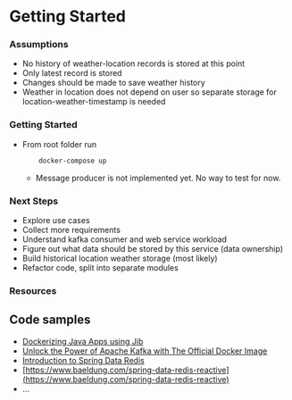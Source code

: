 # Getting Started

### Assumptions

* No history of weather-location records is stored at this point
* Only latest record is stored
* Changes should be made to save weather history
* Weather in location does not depend on user so separate storage for location-weather-timestamp is needed

### Getting Started

* From root folder run
    ```sh
        docker-compose up
    ```
    * Message producer is not implemented yet. No way to test for now.

### Next Steps
* Explore use cases
* Collect more requirements
* Understand kafka consumer and web service workload
* Figure out what data should be stored by this service (data ownership)
* Build historical location weather storage (most likely)
* Refactor code, split into separate modules

### Resources

## Code samples

* [Dockerizing Java Apps using Jib](https://www.baeldung.com/jib-dockerizing)
* [Unlock the Power of Apache Kafka with The Official Docker Image](https://medium.com/towards-data-engineering/unlock-the-power-of-apache-kafka-with-the-official-docker-image-5a65192e618b)
* [Introduction to Spring Data Redis](https://www.baeldung.com/spring-data-redis-tutorial)
* [https://www.baeldung.com/spring-data-redis-reactive](https://www.baeldung.com/spring-data-redis-reactive)
* ...

